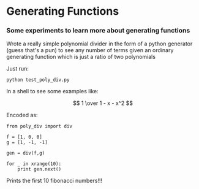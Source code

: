 # Generating Functions

### Some experiments to learn more about generating functions

Wrote a really simple polynomial divider in the form of a python generator (guess that's a pun) to see any number of terms given an ordinary generating function which is just a ratio of two polynomials

Just run:

    python test_poly_div.py

In a shell to see some examples like:

$$ 1 \over 1 - x - x^2 $$

Encoded as:

    from poly_div import div

    f = [1, 0, 0]
    g = [1, -1, -1]

    gen = div(f,g)

    for _ in xrange(10):
        print gen.next()

Prints the first 10 fibonacci numbers!!!

